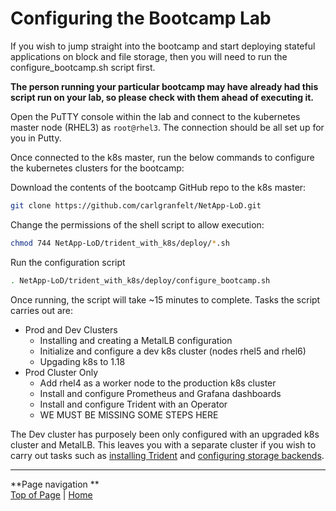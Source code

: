 # Configuring the Bootcamp Lab

If you wish to jump straight into the bootcamp and start deploying stateful applications on block and file storage, then you will need to run the configure_bootcamp.sh script first.  

**The person running your particular bootcamp may have already had this script run on your lab, so please check with them ahead of executing it.**

Open the PuTTY console within the lab and connect to the kubernetes master node (RHEL3) as ```root@rhel3```.  The connection should be all set up for you in Putty. 

Once connected to the k8s master, run the below commands to configure the kubernetes clusters for the bootcamp:  

Download the contents of the bootcamp GitHub repo to the k8s master:

```bash
git clone https://github.com/carlgranfelt/NetApp-LoD.git
```

Change the permissions of the shell script to allow execution:

```bash
chmod 744 NetApp-LoD/trident_with_k8s/deploy/*.sh
```

Run the configuration script

```bash
. NetApp-LoD/trident_with_k8s/deploy/configure_bootcamp.sh
```

Once running, the script will take ~15 minutes to complete.  Tasks the script carries out are:

* Prod and Dev Clusters
  * Installing and creating a MetalLB configuration
  * Initialize and configure a dev k8s cluster (nodes rhel5 and rhel6)
  * Upgading k8s to 1.18
* Prod Cluster Only
  * Add rhel4 as a worker node to the production k8s cluster
  * Install and configure Prometheus and Grafana dashboards
  * Install and configure Trident with an Operator
  * WE MUST BE MISSING SOME STEPS HERE

The Dev cluster has purposely been only configured with an upgraded k8s cluster and MetalLB.  This leaves you with a separate cluster if you wish to carry out tasks such as [installing Trident](/trident_with_k8s/tasks/install_trident) and [configuring storage backends](/trident_with_k8s/tasks/config_file).

---
**Page navigation  **  
[Top of Page](#top) | [Home](/README.md)